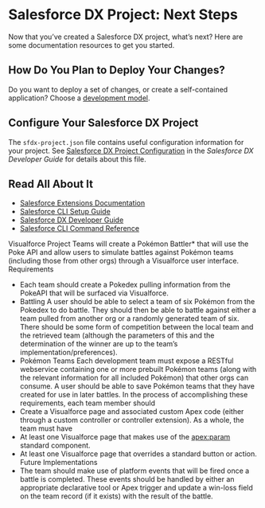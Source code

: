 # Salesforce DX Project: Next Steps

Now that you’ve created a Salesforce DX project, what’s next? Here are some documentation resources to get you started.

## How Do You Plan to Deploy Your Changes?

Do you want to deploy a set of changes, or create a self-contained application? Choose a [development model](https://developer.salesforce.com/tools/vscode/en/user-guide/development-models).

## Configure Your Salesforce DX Project

The `sfdx-project.json` file contains useful configuration information for your project. See [Salesforce DX Project Configuration](https://developer.salesforce.com/docs/atlas.en-us.sfdx_dev.meta/sfdx_dev/sfdx_dev_ws_config.htm) in the _Salesforce DX Developer Guide_ for details about this file.

## Read All About It

- [Salesforce Extensions Documentation](https://developer.salesforce.com/tools/vscode/)
- [Salesforce CLI Setup Guide](https://developer.salesforce.com/docs/atlas.en-us.sfdx_setup.meta/sfdx_setup/sfdx_setup_intro.htm)
- [Salesforce DX Developer Guide](https://developer.salesforce.com/docs/atlas.en-us.sfdx_dev.meta/sfdx_dev/sfdx_dev_intro.htm)
- [Salesforce CLI Command Reference](https://developer.salesforce.com/docs/atlas.en-us.sfdx_cli_reference.meta/sfdx_cli_reference/cli_reference.htm)


Visualforce Project
Teams will create a Pokémon Battler* that will use the Poke API and allow users to simulate battles
against Pokémon teams (including those from other orgs) through a Visualforce user interface.
Requirements
- Each team should create a Pokedex pulling information from the PokeAPI that will be surfaced
via Visualforce.
- Battling
A user should be able to select a team of six Pokémon from the Pokedex to do battle.
They should then be able to battle against either a team pulled from another org or a
randomly generated team of six.
There should be some form of competition between the local team and the retrieved
team (although the parameters of this and the determination of the winner are up to
the team’s implementation/preferences).
- Pokémon Teams
Each development team must expose a RESTful webservice containing one or more
prebuilt Pokémon teams (along with the relevant information for all included Pokémon)
that other orgs can consume.
A user should be able to save Pokémon teams that they have created for use in later
battles.
In the process of accomplishing these requirements, each team member should
- Create a Visualforce page and associated custom Apex code (either through a custom controller
or controller extension).
As a whole, the team must have
- At least one Visualforce page that makes use of the <apex:param> standard component.
- At least one Visualforce page that overrides a standard button or action.
Future Implementations
- The team should make use of platform events that will be fired once a battle is completed.
These events should be handled by either an appropriate declarative tool or Apex trigger and
update a win-loss field on the team record (if it exists) with the result of the battle.
